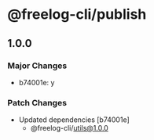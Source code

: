 # @freelog-cli/publish

## 1.0.0

### Major Changes

- b74001e: y

### Patch Changes

- Updated dependencies [b74001e]
  - @freelog-cli/utils@1.0.0
